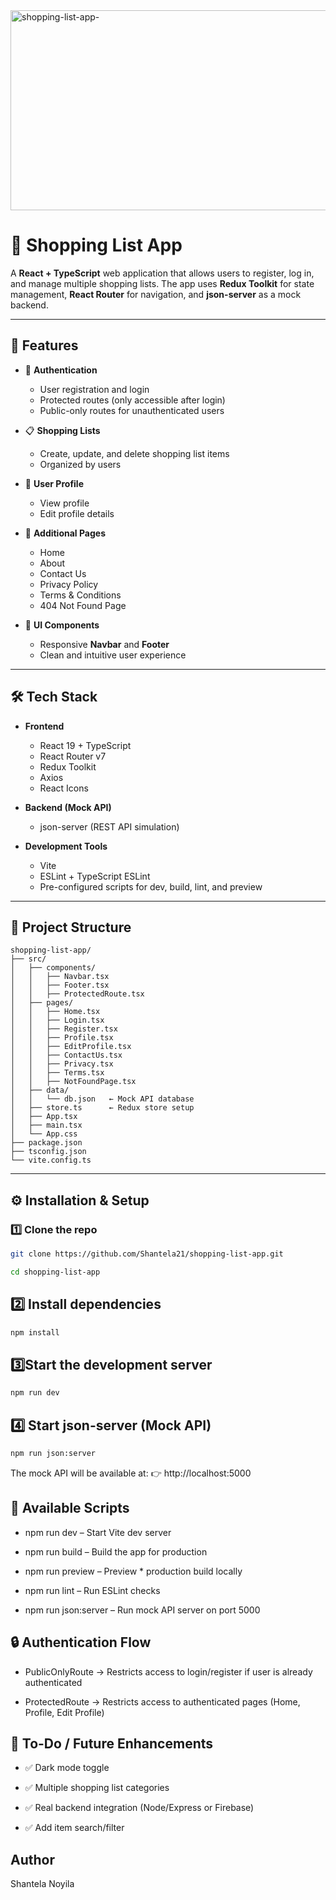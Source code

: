 <img src="https://socialify.git.ci/Shantela21/shopping-list-app-/image?language=1&owner=1&name=1&stargazers=1&theme=Light" alt="shopping-list-app-" width="640" height="320" />

# 🛒 Shopping List App

A **React + TypeScript** web application that allows users to register, log in, and manage multiple shopping lists. The app uses **Redux Toolkit** for state management, **React Router** for navigation, and **json-server** as a mock backend.

---

## 🚀 Features

- 🔐 **Authentication**
  - User registration and login
  - Protected routes (only accessible after login)
  - Public-only routes for unauthenticated users  

- 📋 **Shopping Lists**
  - Create, update, and delete shopping list items  
  - Organized by users  

- 👤 **User Profile**
  - View profile  
  - Edit profile details  

- 📑 **Additional Pages**
  - Home  
  - About  
  - Contact Us  
  - Privacy Policy  
  - Terms & Conditions  
  - 404 Not Found Page  

- 🎨 **UI Components**
  - Responsive **Navbar** and **Footer**
  - Clean and intuitive user experience  

---

## 🛠️ Tech Stack

- **Frontend**
  - React 19 + TypeScript
  - React Router v7
  - Redux Toolkit
  - Axios
  - React Icons  

- **Backend (Mock API)**
  - json-server (REST API simulation)

- **Development Tools**
  - Vite
  - ESLint + TypeScript ESLint
  - Pre-configured scripts for dev, build, lint, and preview  

---

## 📂 Project Structure
```
shopping-list-app/
├── src/
│   ├── components/
│   │   ├── Navbar.tsx
│   │   ├── Footer.tsx
│   │   ├── ProtectedRoute.tsx
│   ├── pages/
│   │   ├── Home.tsx
│   │   ├── Login.tsx
│   │   ├── Register.tsx
│   │   ├── Profile.tsx
│   │   ├── EditProfile.tsx
│   │   ├── ContactUs.tsx
│   │   ├── Privacy.tsx
│   │   ├── Terms.tsx
│   │   ├── NotFoundPage.tsx
│   ├── data/
│   │   └── db.json   ← Mock API database
│   ├── store.ts      ← Redux store setup
│   ├── App.tsx
│   ├── main.tsx
│   └── App.css
├── package.json
├── tsconfig.json
└── vite.config.ts
```



---

## ⚙️ Installation & Setup

### 1️⃣ Clone the repo
```bash
git clone https://github.com/Shantela21/shopping-list-app.git
```
```bash
cd shopping-list-app
```
## 2️⃣ Install dependencies
``` bash
npm install
```
## 3️⃣Start the development server
```bash
npm run dev
```
## 4️⃣ Start json-server (Mock API)
```bash
npm run json:server
```
The mock API will be available at:
👉 http://localhost:5000

## 📜 Available Scripts

* npm run dev – Start Vite dev server

* npm run build – Build the app for production

* npm run preview – Preview * production build locally

* npm run lint – Run ESLint checks

* npm run json:server – Run mock API server on port 5000

## 🔒 Authentication Flow

* PublicOnlyRoute → Restricts access to login/register if user is already authenticated

* ProtectedRoute → Restricts access to authenticated pages (Home, Profile, Edit Profile)

## 📌 To-Do / Future Enhancements

* ✅ Dark mode toggle

* ✅ Multiple shopping list categories

* ✅ Real backend integration (Node/Express or Firebase)

* ✅ Add item search/filter

## Author
Shantela Noyila
